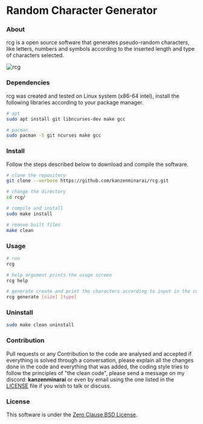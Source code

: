 # Random Character Generator

### About
 rcg is a open source software that generates pseudo-random characters, like letters, numbers and symbols 
according to the inserted length and type of characters selected.

![rcg](assets/rcg.gif)

### Dependencies
 rcg was created and tested on Linux system (x86-64 intel), install the following libraries according to your package manager.
```sh
# apt
sudo apt install git libncurses-dev make gcc
```

```sh
# pacman
sudo pacman -S git ncurses make gcc
```

### Install
 Follow the steps described below to download and compile the software.
```sh
# clone the repository
git clone --verbose https://github.com/kanzenminarai/rcg.git

# change the directory
cd rcg/

# compile and install
sudo make install

# remove built files
make clean
```

### Usage
```sh
# run
rcg

# help argument prints the usage screen
rcg help

# generate create and print the characters according to input in the command line
rcg generate [size] [type]
```

### Uninstall
```sh
sudo make clean uninstall
```

### Contribution
 Pull requests or any Contribution to the code are analysed and accepted if everything is solved through a conversation,
please explain all the changes done in the code and everything that was added, the coding style tries to follow the
principles of "the clean code", please send a message on my discord: **kanzenminarai** or even by
email using the one listed in the [LICENSE](./LICENSE) file if you wish to talk or discuss.

### License
This software is under the [Zero Clause BSD License](./LICENSE).
